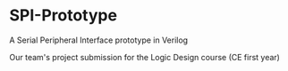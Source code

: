 # SPI-Prototype
A Serial Peripheral Interface prototype in Verilog

Our team's project submission for the Logic Design course (CE first year)
